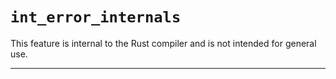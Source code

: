 # `int_error_internals`

This feature is internal to the Rust compiler and is not intended for general use.

------------------------
